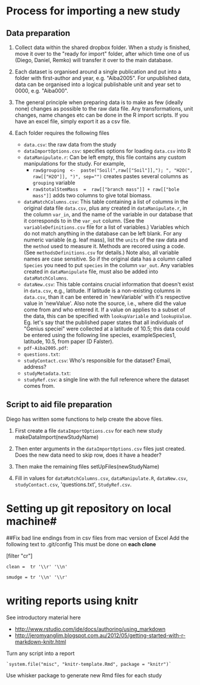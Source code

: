 

# Process for importing a new study #

## Data preparation ##

1. Collect data within the shared dropbox folder. When a study is finished, move it over to the "ready for import" folder, after which time one of us (Diego, Daniel, Remko) will transfer it over to the main database. 

2. Each dataset is organised around a single publication and put into a folder with first-author and year, e.g. "Aiba2005". For unpublished data, data can be organised into a logical publishable unit and year set to 0000, e.g. "Aiba000". 

3. The general principle when preparing data is to make as few (ideally none) changes as possible to the raw data file. Any transformations, unit changes, name changes etc can be done in the R import scripts. If you have an excel file, simply export it as a csv file.

3. Each folder requires the following files
	- `data.csv`: the raw data from the study
	- `dataImportOptions.csv`: specifies options for loading `data.csv` into R
	- `dataManipulate.r`: Can be left empty, this file contains any custom manipulations for the study. For example, 
		- `raw$grouping  <-  paste("Soil(",raw[["Soil"]],"); ", "H2O(", raw[["H2O"]], ")", sep="")` creates pastes several columns as `grouping` variable 
		-  `raw$totalStemMass  =  raw[["branch mass"]] + raw[["bole mass"]]` adds two columns to give total biomass.
	- `dataMatchColumns.csv`: This table containing a list of columns in the original data file `data.csv`, plus any created in `dataManipulate.r`, in the column `var_in`, and the name of the variable in our database that it corresponds to in the `var_out` column. (See the `variableDefinitions.csv` file for a list of variables.) Variables which do not match anything in the database can be left blank. For any numeric variable (e.g. leaf mass), list the `units` of the raw data and the `method` used to measure it. Methods are recored using a code. (See `methodsDefinitions.csv` for details.) Note also, all variable names are case sensitive. So if the original data has a column called `Species` you need to put `species` in the column `var_out`. Any variables created in `dataManipulate` file, must also be added into `dataMatchColumns`.
	- `dataNew.csv`: This table contains crucial information that doesn't exist in `data.csv`, e.g., latitude. If latitude is a non-existing columns in `data.csv`, than it can be entered in 'newVariable' with it's respective value in 'newValue'. Also note the source, i.e., where did the value come from and who entered it. If a value on applies to a subset of the data, this can be specified with `lookupVariable` and `lookupValue`. Eg. let's say that the published paper states that all individuals of "Genius speciei" were collected at a latitude of 10.5; this data could be entered using the following line
    species, exampleSpecies1, latitude, 10.5, from paper (D Falster). 
	- `pdf-Aiba2005.pdf`:
	- `questions.txt`:
	- `studyContact.csv`: Who's responsible for the dataset? Email, address?
	- `studyMetadata.txt`:
	- `studyRef.csv`: a single line with the full reference where the dataset comes from.
	
## Script to aid file preparation ##

Diego has written some functions to help create the above files. 

1. First create a file `dataImportOptions.csv` for each new study
    makeDataImport(newStudyName) 

2. Then enter arguments in the `dataImportOptions.csv` files just created. Does the new data need to skip row, does it have a header? 

3. Then make the remaining files
	setUpFiles(newStudyName)

4. Fill in values for `dataMatchColumns.csv`, `dataManipulate.R`, `dataNew.csv`,  `studyContact.csv`, 'questions.txt', `StudyRef.csv`.
  

# Setting up git repository on local machine#

##Fix bad line endings from in csv files from mac version of Excel
Add the following text to .git/config
This must be done on **each clone**

[filter "cr"]

    clean =  tr '\\r' '\\n'

    smudge = tr '\\n' '\\r'


# writing reports using knitr #

See introductory material here

- http://www.rstudio.com/ide/docs/authoring/using_markdown
- http://jeromyanglim.blogspot.com.au/2012/05/getting-started-with-r-markdown-knitr.html

Turn any script into a report

    `system.file("misc", "knitr-template.Rmd", package = "knitr")`

Use whisker package to generate new Rmd files for each study


 
